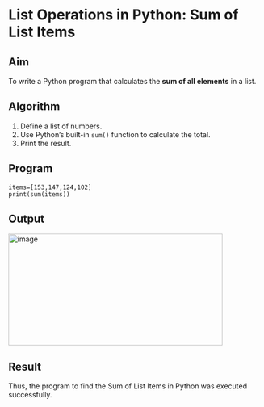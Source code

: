# List Operations in Python: Sum of List Items

##  Aim
To write a Python program that calculates the **sum of all elements** in a list.

##  Algorithm
1. Define a list of numbers.
2. Use Python’s built-in `sum()` function to calculate the total.
3. Print the result.

##  Program
```
items=[153,147,124,102]
print(sum(items))

```

## Output
<img width="424" height="221" alt="image" src="https://github.com/user-attachments/assets/4cb77139-734b-4fcb-80c9-ae2450585b43" />


## Result
Thus, the program to find the Sum of List Items in Python was executed successfully.

